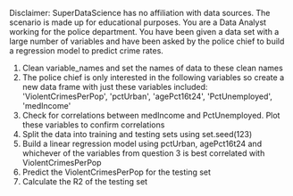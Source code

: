 Disclaimer: SuperDataScience has no affiliation with data sources. The scenario is made up for educational purposes.
You are a Data Analyst working for the police department. You have been given a data set with a large number of variables and have been asked by the police chief to build a regression model to predict crime rates.
1. Clean variable_names and set the names of data to these clean names
2. The police chief is only interested in the following variables so create a new data frame with just these variables included: 'ViolentCrimesPerPop', 'pctUrban', 'agePct16t24', 'PctUnemployed', 'medIncome'
3. Check for correlations between medIncome and PctUnemployed. Plot these variables to confirm correlations
4. Split the data into training and testing sets using set.seed(123)
5. Build a linear regression model using pctUrban, agePct16t24 and whichever of the variables from question 3 is best correlated with ViolentCrimesPerPop
6. Predict the ViolentCrimesPerPop for the testing set
7. Calculate the R2 of the testing set
